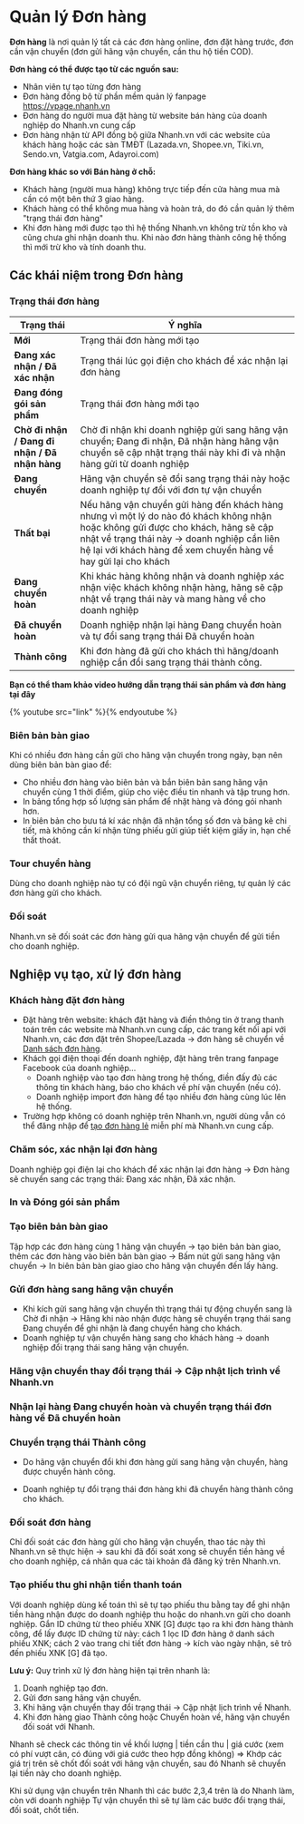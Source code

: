 # Quản lý Đơn hàng
**Đơn hàng** là nơi quản lý tất cả các đơn hàng online, đơn đặt hàng trước, đơn cần vận chuyển (đơn gửi hãng vận chuyển, cần thu hộ tiền COD).

**Đơn hàng có thể được tạo từ các nguồn sau:** 

- Nhân viên tự tạo từng đơn hàng 
- Đơn hàng đồng bộ từ phần mềm quản lý fanpage https://vpage.nhanh.vn
- Đơn hàng do người mua đặt hàng từ website bán hàng của doanh nghiệp do Nhanh.vn cung cấp
- Đơn hàng nhận từ API đồng bộ giữa Nhanh.vn với các website của khách hàng hoặc các sàn TMĐT (Lazada.vn, Shopee.vn, Tiki.vn, Sendo.vn, Vatgia.com, Adayroi.com)

**Đơn hàng khác so với Bán hàng ở chỗ:**

- Khách hàng (người mua hàng) không trực tiếp đến cửa hàng mua mà cần có một bên thứ 3 giao hàng.
- Khách hàng có thể không mua hàng và hoàn trả, do đó cần quản lý thêm "trạng thái đơn hàng"
- Khi đơn hàng mới được tạo thì hệ thống Nhanh.vn không trừ tồn kho và cũng chưa ghi nhận doanh thu. Khi nào đơn hàng thành công hệ thống thì mới trừ kho và tính doanh thu.

## Các khái niệm trong Đơn hàng
### Trạng thái đơn hàng
**Trạng thái** | **Ý nghĩa**
------------ | -------------
**Mới** | Trạng thái đơn hàng mới tạo
**Đang xác nhận / Đã xác nhận** | Trạng thái lúc gọi điện cho khách để xác nhận lại đơn hàng
**Đang đóng gói sản phẩm** | Trạng thái đơn hàng mới tạo
**Chờ đi nhận / Đang đi nhận / Đã nhận hàng** | Chờ đi nhận khi doanh nghiệp gửi sang hãng vận chuyển; Đang đi nhận, Đã nhận hàng hãng vận chuyển sẽ cập nhật trạng thái này khi đi và nhận hàng gửi từ doanh nghiệp
**Đang chuyển** | Hãng vận chuyển sẽ đổi sang trạng thái này hoặc doanh nghiệp tự đổi với đơn tự vận chuyển
**Thất bại** | Nếu hãng vận chuyển gửi hàng đến khách hàng nhưng vì một lý do nào đó khách không nhận hoặc không gửi được cho khách, hãng sẽ cập nhật về trạng thái này -> doanh nghiệp cần liên hệ lại với khách hàng để xem chuyển hàng về hay gửi lại cho khách
**Đang chuyển hoàn** | Khi khác hàng không nhận và doanh nghiệp xác nhận việc khách không nhận hàng, hãng sẽ cập nhật về trạng thái này và mang hàng về cho doanh nghiệp
**Đã chuyển hoàn** | Doanh nghiệp nhận lại hàng Đang chuyển hoàn và tự đổi sang trạng thái Đã chuyển hoàn
**Thành công** | Khi đơn hàng đã gửi cho khách thì hãng/doanh nghiệp cần đổi sang trạng thái thành công.

**Bạn có thể tham khảo video hướng dẫn trạng thái sản phẩm và đơn hàng tại đây**

{% youtube src="link" %}{% endyoutube %}

### Biên bản bàn giao
Khi có nhiều đơn hàng cần gửi cho hãng vận chuyển trong ngày, bạn nên dùng biên bản bàn giao để:
- Cho nhiều đơn hàng vào biên bản và bắn biên bản sang hãng vận chuyển cùng 1 thời điểm, giúp cho việc điều tin nhanh và tập trung hơn.
- In bảng tổng hợp số lượng sản phẩm để nhặt hàng và đóng gói nhanh hơn.
- In biên bản cho bưu tá kí xác nhận đã nhận tổng số đơn và bảng kê chi tiết, mà không cần kí nhận từng phiếu gửi giúp tiết kiệm giấy in, hạn chế thất thoát.

### Tour chuyển hàng
Dùng cho doanh nghiệp nào tự có đội ngũ vận chuyển riêng, tự quản lý các đơn hàng gửi cho khách.

### Đối soát
Nhanh.vn sẽ đối soát các đơn hàng gửi qua hãng vận chuyển để gửi tiền cho doanh nghiệp.

## Nghiệp vụ tạo, xử lý đơn hàng
### Khách hàng đặt đơn hàng
- Đặt hàng trên website: khách đặt hàng và điền thông tin ở trang thanh toán trên các website mà Nhanh.vn cung cấp, các trang kết nối api với Nhanh.vn, các đơn đặt trên Shopee/Lazada -> đơn hàng sẽ chuyển về [Danh sách đơn hàng](https://nhanh.vn/order/manage/index).
- Khách gọi điện thoại đến doanh nghiệp, đặt hàng trên trang fanpage Facebook của doanh nghiệp...
  - Doanh nghiệp vào tạo đơn hàng trong hệ thống, điền đấy đủ các thông tin khách hàng, báo cho khách về phí vận chuyển (nếu có).
  - Doanh nghiệp import đơn hàng để tạo nhiều đơn hàng cùng lúc lên hệ thống.
- Trường hợp không có doanh nghiệp trên Nhanh.vn, người dùng vẫn có thể đăng nhập để [tạo đơn hàng lẻ](https://nhanh.vn/shipping/shipment/add) miễn phí mà Nhanh.vn cung cấp.

### Chăm sóc, xác nhận lại đơn hàng
Doanh nghiệp gọi điện lại cho khách để xác nhận lại đơn hàng -> Đơn hàng sẽ chuyển sang các trạng thái: Đang xác nhận, Đã xác nhận.

### In và Đóng gói sản phẩm

### Tạo biên bản bàn giao
Tập hợp các đơn hàng cùng 1 hãng vận chuyển -> tạo biên bản bàn giao, thêm các đơn hàng vào biên bản bàn giao -> Bấm nút gửi sang hãng vận chuyển -> In biên bản bàn giao giao cho hãng vận chuyển đến lấy hàng.

### Gửi đơn hàng sang hãng vận chuyển
- Khi kích gửi sang hãng vận chuyển thì trạng thái tự động chuyển sang là Chờ đi nhận -> Hãng khi nào nhận được hàng sẽ chuyển trạng thái sang Đang chuyển để ghi nhận là đang chuyển hàng cho khách.
- Doanh nghiệp tự vận chuyển hàng sang cho khách hàng -> doanh nghiệp đổi trạng thái sang hãng vận chuyển.

### Hãng vận chuyển thay đổi trạng thái -> Cập nhật lịch trình về Nhanh.vn

### Nhận lại hàng Đang chuyển hoàn và chuyển trạng thái đơn hàng về Đã chuyển hoàn

### Chuyển trạng thái Thành công
- Do hãng vận chuyển đổi khi đơn hàng gửi sang hãng vận chuyển, hàng được chuyển hành công.

- Doanh nghiệp tự đổi trạng thái đơn hàng khi đã chuyển hàng thành công cho khách.

### Đối soát đơn hàng
Chỉ đối soát các đơn hàng gửi cho hãng vận chuyển, thao tác này thì Nhanh.vn sẽ thực hiện -> sau khi đã đối soát xong sẽ chuyển tiền hàng về cho doanh nghiệp, cá nhân qua các tài khoản đã đăng ký trên Nhanh.vn.

### Tạo phiếu thu ghi nhận tiền thanh toán
Với doanh nghiệp dùng kế toán thì sẽ tự tạo phiếu thu bằng tay để ghi nhận tiền hàng nhận được do doanh nghiệp thu hoặc do nhanh.vn gửi cho doanh nghiệp. Gắn ID chứng từ theo phiếu XNK [G] được tạo ra khi đơn hàng thành công, để lấy được ID chứng từ này: cách 1 lọc ID đơn hàng ở danh sách phiếu XNK; cách 2 vào trang chi tiết đơn hàng -> kích vào ngày nhận, sẽ trỏ đến phiếu XNK [G] đã tạo.

**Lưu ý:** Quy trình xử lý đơn hàng hiện tại trên nhanh là:
1. Doanh nghiệp tạo đơn.
2. Gửi đơn sang hãng vận chuyển.
3. Khi hãng vận chuyển thay đổi trạng thái -> Cập nhật lịch trình về Nhanh.
4. Khi đơn hàng giao Thành công hoặc Chuyển hoàn về, hãng vận chuyển đối soát với Nhanh.

Nhanh sẽ check các thông tin về khối lượng | tiền cần thu | giá cước (xem có phí vượt cân, có đúng với giá cước theo hợp đồng không) => Khớp các giá trị trên sẽ chốt đối soát với hãng vận chuyển, sau đó Nhanh sẽ chuyển lại tiền này cho doanh nghiệp.

Khi sử dụng vận chuyển trên Nhanh thì các bước 2,3,4 trên là do Nhanh làm, còn với doanh nghiệp Tự vận chuyển thì sẽ tự làm các bước đổi trạng thái, đối soát, chốt tiền.
